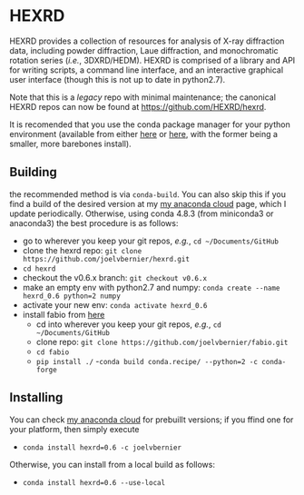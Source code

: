 HEXRD
=====

HEXRD provides a collection of resources for analysis of X-ray diffraction
data, including powder diffraction, Laue diffraction, and monochromatic rotation series (_i.e._, 3DXRD/HEDM).
HEXRD is comprised of a library and API for writing scripts, a command line interface, and an
interactive graphical user interface (though this is not up to date in python2.7).

Note that this is a _legacy_ repo with minimal maintenance; the canonical HEXRD repos can now be found at https://github.com/HEXRD/hexrd.

It is recomended that you use the conda package manager for your python environment (available from either [here](https://docs.conda.io/en/latest/miniconda.html) or [here](https://www.anaconda.com/products/individual), with the former being a smaller, more barebones install).

Building
--------
the recommended method is via `conda-build`.  You can also skip this if you find a build of the desired version at my [my anaconda cloud](https://anaconda.org/joelvbernier/hexrd) page, which I update periodically.  Otherwise, using conda 4.8.3 (from miniconda3 or anaconda3) the best procedure is as follows:
- go to wherever you keep your git repos, _e.g._, `cd ~/Documents/GitHub`
- clone the hexrd repo: `git clone https://github.com/joelvbernier/hexrd.git`
- `cd hexrd`
- checkout the v0.6.x branch: `git checkout v0.6.x`
- make an empty env with python2.7 and numpy: `conda create --name hexrd_0.6 python=2 numpy`
- activate your new env: `conda activate hexrd_0.6`
- install fabio from [here](https://github.com/joelvbernier/fabio.git)
  - cd into wherever you keep your git repos, _e.g._, `cd ~/Documents/GitHub`
  - clone repo: `git clone https://github.com/joelvbernier/fabio.git`
  - `cd fabio`
  - `pip install ./`
-`conda build conda.recipe/ --python=2 -c conda-forge`

Installing
----------
You can check [my anaconda cloud](https://anaconda.org/joelvbernier/hexrd) for prebuillt versions; if you ffind one for your platform, then simply execute
- `conda install hexrd=0.6 -c joelvbernier`

Otherwise, you can install from a local build as follows:
- `conda install hexrd=0.6 --use-local`
